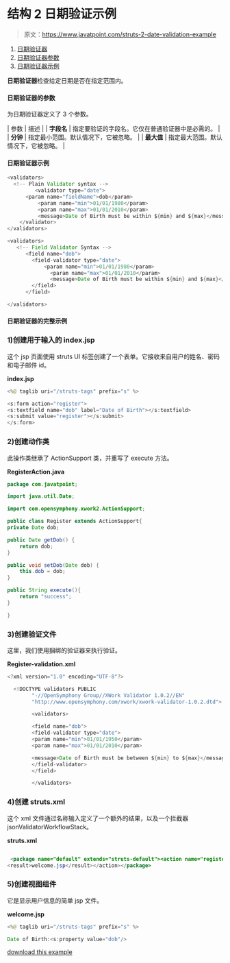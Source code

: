 # 结构 2 日期验证示例

> 原文：<https://www.javatpoint.com/struts-2-date-validation-example>

1.  [日期验证器](#)
2.  [日期验证器参数](#)
3.  [日期验证器示例](#)

**日期验证器**检查给定日期是否在指定范围内。

#### 日期验证器的参数

为日期验证器定义了 3 个参数。

| 参数 | 描述 |
| **字段名** | 指定要验证的字段名。它仅在普通验证器中是必需的。 |
| **分钟** | 指定最小范围。默认情况下，它被忽略。 |
| **最大值** | 指定最大范围。默认情况下，它被忽略。 |

#### 日期验证器示例

```java
<validators>
  <!-- Plain Validator syntax -->
         <validator type="date">
	  <param name="fieldName">dob</param>
          <param name="min">01/01/1980</param>
          <param name="max">01/01/2010</param>
          <message>Date of Birth must be within ${min} and ${max}</message>
	</validator>    
</validators>

```

```java
<validators>
   <!-- Field Validator Syntax -->
      <field name="dob">
      	<field-validator type="date">
       	    <param name="min">01/01/1980</param>
              <param name="max">01/01/2010</param>
              <message>Date of Birth must be within ${min} and ${max}</message>
      	</field>
      </field>

</validators>

```

#### 日期验证器的完整示例

### 1)创建用于输入的 index.jsp

这个 jsp 页面使用 struts UI 标签创建了一个表单。它接收来自用户的姓名、密码和电子邮件 id。

**index.jsp**

```java
<%@ taglib uri="/struts-tags" prefix="s" %>

<s:form action="register">
<s:textfield name="dob" label="Date of Birth"></s:textfield>
<s:submit value="register"></s:submit>
</s:form>

```

### 2)创建动作类

此操作类继承了 ActionSupport 类，并重写了 execute 方法。

**RegisterAction.java**

```java
package com.javatpoint;

import java.util.Date;

import com.opensymphony.xwork2.ActionSupport;

public class Register extends ActionSupport{
private Date dob;

public Date getDob() {
	return dob;
}

public void setDob(Date dob) {
	this.dob = dob;
}

public String execute(){
	return "success";
}

}

```

### 3)创建验证文件

这里，我们使用捆绑的验证器来执行验证。

**Register-validation.xml**

```java
<?xml version="1.0" encoding="UTF-8"?>

  <!DOCTYPE validators PUBLIC 
  		"-//OpenSymphony Group//XWork Validator 1.0.2//EN" 
  		"http://www.opensymphony.com/xwork/xwork-validator-1.0.2.dtd">

  		<validators>

  		<field name="dob">
  		<field-validator type="date">
  		<param name="min">01/01/1950</param>
  		<param name="max">01/01/2010</param>

  		<message>Date of Birth must be between ${min} to ${max}</message>
  		</field-validator>
  		</field>

  		</validators>

```

### 4)创建 struts.xml

这个 xml 文件通过名称输入定义了一个额外的结果，以及一个拦截器 jsonValidatorWorkflowStack。

**struts.xml**

```java

 <package name="default" extends="struts-default"><action name="register" class="com.javatpoint.Register"><result name="input">index.jsp</result>
<result>welcome.jsp</result></action></package>    

```

### 5)创建视图组件

它是显示用户信息的简单 jsp 文件。

**welcome.jsp**

```java
<%@ taglib uri="/struts-tags" prefix="s" %>

Date of Birth:<s:property value="dob"/>

```

[download this example](https://static.javatpoint.com/src/st/ajaxvalidation.zip)